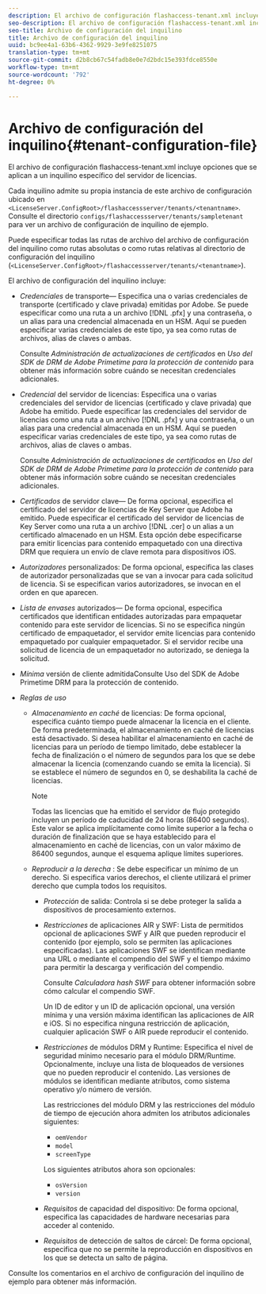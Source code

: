 ```yaml
---
description: El archivo de configuración flashaccess-tenant.xml incluye opciones que se aplican a un inquilino específico del servidor de licencias.
seo-description: El archivo de configuración flashaccess-tenant.xml incluye opciones que se aplican a un inquilino específico del servidor de licencias.
seo-title: Archivo de configuración del inquilino
title: Archivo de configuración del inquilino
uuid: bc9ee4a1-63b6-4362-9929-3e9fe8251075
translation-type: tm+mt
source-git-commit: d2b8cb67c54fadb8e0e7d2bdc15e393fdce8550e
workflow-type: tm+mt
source-wordcount: '792'
ht-degree: 0%

---
```



# Archivo de configuración del inquilino{#tenant-configuration-file}

El archivo de configuración flashaccess-tenant.xml incluye opciones que se aplican a un inquilino específico del servidor de licencias.

Cada inquilino admite su propia instancia de este archivo de configuración ubicado en `<LicenseServer.ConfigRoot>/flashaccessserver/tenants/<tenantname>`. Consulte el directorio `configs/flashaccessserver/tenants/sampletenant` para ver un archivo de configuración de inquilino de ejemplo.

Puede especificar todas las rutas de archivo del archivo de configuración del inquilino como rutas absolutas o como rutas relativas al directorio de configuración del inquilino (`<LicenseServer.ConfigRoot>/flashaccessserver/tenants/<tenantname>`).

El archivo de configuración del inquilino incluye:

* *Credenciales*  de transporte— Especifica una o varias credenciales de transporte (certificado y clave privada) emitidas por Adobe. Se puede especificar como una ruta a un archivo [!DNL .pfx] y una contraseña, o un alias para una credencial almacenada en un HSM. Aquí se pueden especificar varias credenciales de este tipo, ya sea como rutas de archivos, alias de claves o ambas.

   Consulte *Administración de actualizaciones de certificados* en *Uso del SDK de DRM de Adobe Primetime para la protección de contenido* para obtener más información sobre cuándo se necesitan credenciales adicionales.

* *Credencial*  del servidor de licencias: Especifica una o varias credenciales del servidor de licencias (certificado y clave privada) que Adobe ha emitido. Puede especificar las credenciales del servidor de licencias como una ruta a un archivo [!DNL .pfx] y una contraseña, o un alias para una credencial almacenada en un HSM. Aquí se pueden especificar varias credenciales de este tipo, ya sea como rutas de archivos, alias de claves o ambas.

   Consulte *Administración de actualizaciones de certificados* en *Uso del SDK de DRM de Adobe Primetime para la protección de contenido* para obtener más información sobre cuándo se necesitan credenciales adicionales.

* *Certificados*  de servidor clave— De forma opcional, especifica el certificado del servidor de licencias de Key Server que Adobe ha emitido. Puede especificar el certificado del servidor de licencias de Key Server como una ruta a un archivo [!DNL .cer] o un alias a un certificado almacenado en un HSM. Esta opción debe especificarse para emitir licencias para contenido empaquetado con una directiva DRM que requiera un envío de clave remota para dispositivos iOS.

* *Autorizadores*  personalizados: De forma opcional, especifica las clases de autorizador personalizadas que se van a invocar para cada solicitud de licencia. Si se especifican varios autorizadores, se invocan en el orden en que aparecen.
* *Lista de envases*  autorizados— De forma opcional, especifica certificados que identifican entidades autorizadas para empaquetar contenido para este servidor de licencias. Si no se especifica ningún certificado de empaquetador, el servidor emite licencias para contenido empaquetado por cualquier empaquetador. Si el servidor recibe una solicitud de licencia de un empaquetador no autorizado, se deniega la solicitud.
* *Mínima* versión de cliente admitidaConsulte Uso del SDK de Adobe Primetime DRM para la protección de contenido.

* *Reglas de uso*

   * *Almacenamiento en caché*  de licencias: De forma opcional, especifica cuánto tiempo puede almacenar la licencia en el cliente. De forma predeterminada, el almacenamiento en caché de licencias está desactivado. Si desea habilitar el almacenamiento en caché de licencias para un período de tiempo limitado, debe establecer la fecha de finalización o el número de segundos para los que se debe almacenar la licencia (comenzando cuando se emita la licencia). Si se establece el número de segundos en 0, se deshabilita la caché de licencias.

      >[!NOTE]
      >
      >Todas las licencias que ha emitido el servidor de flujo protegido incluyen un período de caducidad de 24 horas (86400 segundos). Este valor se aplica implícitamente como límite superior a la fecha o duración de finalización que se haya establecido para el almacenamiento en caché de licencias, con un valor máximo de 86400 segundos, aunque el esquema aplique límites superiores.

   * *Reproducir a la derecha* : Se debe especificar un mínimo de un derecho. Si especifica varios derechos, el cliente utilizará el primer derecho que cumpla todos los requisitos.

      * *Protección*  de salida: Controla si se debe proteger la salida a dispositivos de procesamiento externos.
      * *Restricciones*  de aplicaciones AIR y SWF: Lista de permitidos opcional de aplicaciones SWF y AIR que pueden reproducir el contenido (por ejemplo, solo se permiten las aplicaciones especificadas). Las aplicaciones SWF se identifican mediante una URL o mediante el compendio del SWF y el tiempo máximo para permitir la descarga y verificación del compendio.

         Consulte *Calculadora hash SWF* para obtener información sobre cómo calcular el compendio SWF.

         Un ID de editor y un ID de aplicación opcional, una versión mínima y una versión máxima identifican las aplicaciones de AIR e iOS. Si no especifica ninguna restricción de aplicación, cualquier aplicación SWF o AIR puede reproducir el contenido.

      * *Restricciones*  de módulos DRM y Runtime: Especifica el nivel de seguridad mínimo necesario para el módulo DRM/Runtime. Opcionalmente, incluye una lista de bloqueados de versiones que no pueden reproducir el contenido. Las versiones de módulos se identifican mediante atributos, como sistema operativo y/o número de versión.

         Las restricciones del módulo DRM y las restricciones del módulo de tiempo de ejecución ahora admiten los atributos adicionales siguientes:

         * `oemVendor`
         * `model`
         * `screenType`

         Los siguientes atributos ahora son opcionales:

         * `osVersion`
         * `version`
      * *Requisitos*  de capacidad del dispositivo: De forma opcional, especifica las capacidades de hardware necesarias para acceder al contenido.
      * *Requisitos*  de detección de saltos de cárcel: De forma opcional, especifica que no se permite la reproducción en dispositivos en los que se detecta un salto de página.



Consulte los comentarios en el archivo de configuración del inquilino de ejemplo para obtener más información.
